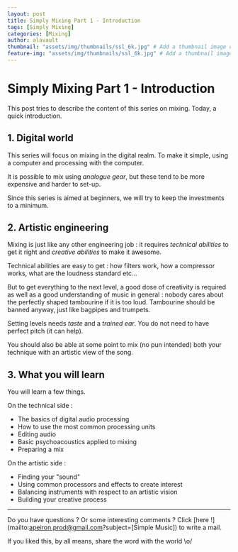 ```yaml
---
layout: post
title: Simply Mixing Part 1 - Introduction
tags: [Simply Mixing]
categories: [Mixing]
author: alavault
thumbnail: "assets/img/thumbnails/ssl_6k.jpg" # Add a thumbnail image on blog view
feature-img: "assets/img/thumbnails/ssl_6k.jpg" # Add a thumbnail image on blog view
---
```


# Simply Mixing Part 1 - Introduction

This post tries to describe the content of this series on mixing. Today, a quick introduction.

## 1. Digital world

This series will focus on mixing in the digital realm. To make it simple, using a computer and processing with the computer.

It is possible to mix using *analogue gear*, but these tend to be more expensive and harder to set-up. 

Since this series is aimed at beginners, we will try to keep the investments to a minimum.

## 2. Artistic engineering

Mixing is just like any other engineering job : it requires _technical abilities_ to get it right and _creative abilities_ to make it awesome.

Technical abilities are easy to get : how filters work, how a compressor works, what are the loudness standard etc...

But to get everything to the next level, a good dose of creativity is required as well as a good understanding of music in general : nobody cares about the perfectly shaped tambourine if it is too loud. Tambourine should be banned anyway, just like bagpipes and trumpets.

Setting levels needs *taste* and a *trained ear*. You do not need to have perfect pitch (it can help).

You should also be able at some point to mix (no pun intended) both your technique with an artistic view of the song.

## 3. What you will learn 

You will learn a few things. 

On the technical side :

- The basics of digital audio processing
- How to use the most common processing units
- Editing audio
- Basic psychoacoustics applied to mixing
- Preparing a mix

On the artistic side :

- Finding your "sound"
- Using common processors and effects to create interest
- Balancing instruments with respect to an artistic vision
- Building your creative process



---

Do you have questions ? Or some interesting comments ? Click [here !](mailto:apeiron.prod@gmail.com?subject=[Simple Music]) to write a mail.

If you liked this, by all means, share the word with the world \o/
